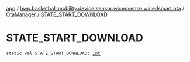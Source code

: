 [app](../../index.md) / [hwp.basketball.mobility.device.sensor.wicedsense.wicedsmart.ota](../index.md) / [OtaManager](index.md) / [STATE_START_DOWNLOAD](.)

# STATE_START_DOWNLOAD

`static val STATE_START_DOWNLOAD: `[`Int`](https://kotlinlang.org/api/latest/jvm/stdlib/kotlin/-int/index.html)